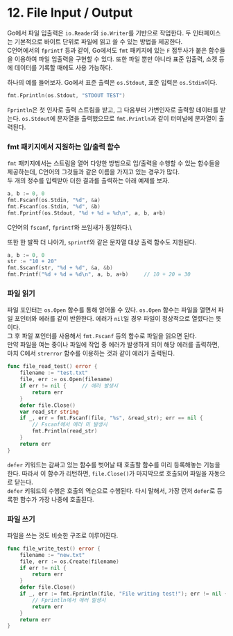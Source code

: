 # 12. File Input / Output

Go에서 파일 입출력은 `io.Reader`와 `io.Writer`를 기반으로 작업한다. 두 인터페이스는 기본적으로 바이트 단위로 파일에 읽고 쓸 수 있는 방법을 제공한다.\
C언어에서의 `fprintf` 등과 같이, Go에서도 `fmt` 패키지에 있는 `F` 접두사가 붙은 함수들을 이용하여 파일 입출력을 구현할 수 있다. 또한 파일 뿐만 아니라 표준 입출력, 소켓 등에 데이터를 기록할 때에도 사용 가능하다.

하나의 예를 들어보자. Go에서 표준 출력은 `os.Stdout`, 표준 입력은 `os.Stdin`이다.

```go
fmt.Fprintln(os.Stdout, "STDOUT TEST")
```

`Fprintln`은 첫 인자로 출력 스트림을 받고, 그 다음부터 가변인자로 출력할 데이터를 받는다. `os.Stdout`에 문자열을 출력했으므로 `fmt.Println`과 같이 터미널에 문자열이 출력된다.

### fmt 패키지에서 지원하는 입/출력 함수

`fmt` 패키지에서는 스트림을 열어 다양한 방법으로 입/출력을 수행할 수 있는 함수들을 제공하는데, C언어의 그것들과 같은 이름을 가지고 있는 경우가 많다.\
두 개의 정수를 입력받아 더한 결과를 출력하는 아래 예제를 보자.

```go
a, b := 0, 0
fmt.Fscanf(os.Stdin, "%d", &a)
fmt.Fscanf(os.Stdin, "%d", &b)
fmt.Fprintf(os.Stdout, "%d + %d = %d\n", a, b, a+b)	
```

C언어의 `fscanf`, `fprintf`와 쓰임새가 동일하다.\

또한 한 발짝 더 나아가, `sprintf`와 같은 문자열 대상 출력 함수도 지원된다.

```go
a, b := 0, 0
str := "10 + 20"
fmt.Sscanf(str, "%d + %d", &a, &b)
fmt.Printf("%d + %d = %d\n", a, b, a+b)     // 10 + 20 = 30
```

### 파일 읽기

파일 포인터는 `os.Open` 함수를 통해 얻어올 수 있다. `os.Open` 함수는 파일을 열면서 파일 포인터와 에러를 같이 반환한다. 에러가 `nil`일 경우 파일이 정상적으로 열렸다는 뜻이다.\
그 후 파일 포인터를 사용해서 `fmt.Fscanf` 등의 함수로 파일을 읽으면 된다.\
만약 파일을 여는 중이나 파일에 작업 중 에러가 발생하게 되어 해당 에러를 출력하면, 마치 C에서 `strerror` 함수를 이용하는 것과 같이 에러가 출력된다.

```go
func file_read_test() error {
    filename := "test.txt"
    file, err := os.Open(filename)
    if err != nil {		// 에러 발생시
        return err
    }
    defer file.Close()
    var read_str string
    if _, err = fmt.Fscanf(file, "%s", &read_str); err == nil {
        // Fscanf에서 에러 미 발생시
        fmt.Println(read_str)
    }
    return err
}
```

`defer` 키워드는 감싸고 있는 함수를 벗어날 때 호출할 함수를 미리 등록해놓는 기능을 한다. 따라서 이 함수가 리턴하면, `file.Close()`가 마지막으로 호출되어 파일을 자동으로 닫는다.\
`defer` 키워드의 수행은 호출의 역순으로 수행된다. 다시 말해서, 가장 먼저 `defer`로 등록한 함수가 가장 나중에 호출된다.

### 파일 쓰기

파일을 쓰는 것도 비슷한 구조로 이루어진다.

```go
func file_write_test() error {
    filename := "new.txt"
    file, err := os.Create(filename)
    if err != nil {
        return err
    }
    defer file.Close()
    if _, err := fmt.Fprintln(file, "File writing test!"); err != nil {
        // Fprintln에서 에러 발생시
        return err
    }
    return err
}
```
